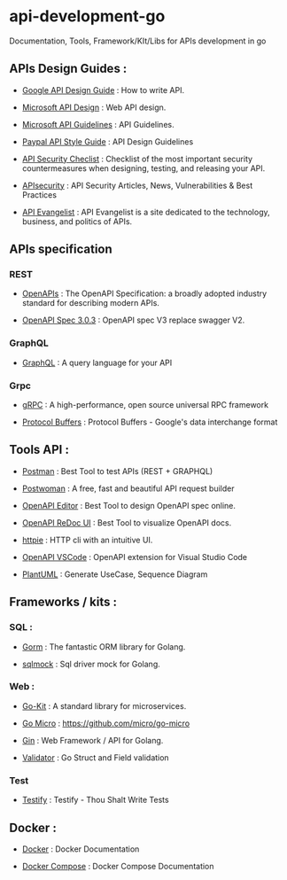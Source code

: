# api-development-go
Documentation, Tools, Framework/KIt/Libs for APIs development in go


## APIs Design Guides :

* [Google API Design Guide](https://cloud.google.com/apis/design) : How to write API.

* [Microsoft API Design](https://docs.microsoft.com/en-us/azure/architecture/best-practices/api-design) : Web API design.

* [Microsoft API Guidelines](https://github.com/microsoft/api-guidelines/blob/vNext/Guidelines.md) :  API Guidelines.

* [Paypal API Style Guide](https://github.com/paypal/api-standards/blob/master/api-style-guide.md) : API Design Guidelines

* [API Security Checlist](https://github.com/shieldfy/API-Security-Checklist) : Checklist of the most important security countermeasures when designing, testing, and releasing your API.

* [APIsecurity](https://apisecurity.io/) : API Security Articles, News, Vulnerabilities & Best Practices

* [API Evangelist](http://apievangelist.com/) : API Evangelist is a site dedicated to the technology, business, and politics of APIs.

## APIs specification

### REST
* [OpenAPIs](https://www.openapis.org/) : The OpenAPI Specification: a broadly adopted industry standard for describing modern APIs.

* [OpenAPI Spec 3.0.3](https://github.com/OAI/OpenAPI-Specification/blob/master/versions/3.0.3.md#infoObject) : OpenAPI spec V3 replace swagger V2.

### GraphQL

* [GraphQL](https://graphql.org/) : A query language for your API

### Grpc

* [gRPC](https://grpc.io/) : A high-performance, open source universal RPC framework

* [Protocol Buffers](https://github.com/protocolbuffers/protobuf) : Protocol Buffers - Google's data interchange format

## Tools API :

* [Postman](https://www.postman.com/) : Best Tool to test APIs (REST + GRAPHQL)

* [Postwoman](https://github.com/liyasthomas/postwoman) : A free, fast and beautiful API request builder

* [OpenAPI Editor](https://editor.swagger.io/) : Best Tool to design OpenAPI spec online.

* [OpenAPI ReDoc UI](https://swagger.io/blog/api-development/redoc-openapi-powered-documentation/) : Best Tool to visualize OpenAPI docs.

* [httpie](https://httpie.org/) : HTTP cli with an intuitive UI.

* [OpenAPI VSCode](https://marketplace.visualstudio.com/items?itemName=42Crunch.vscode-openapi) : OpenAPI extension for Visual Studio Code

* [PlantUML](https://plantuml.com/fr/) : Generate UseCase, Sequence Diagram 


## Frameworks / kits :

### SQL :

* [Gorm](https://gorm.io/) : The fantastic ORM library for Golang.

* [sqlmock](https://github.com/DATA-DOG/go-sqlmock) : Sql driver mock for Golang.

### Web :

* [Go-Kit](https://github.com/go-kit/kit) : A standard library for microservices.

* [Go Micro](https://github.com/micro/go-micro) : https://github.com/micro/go-micro

* [Gin](https://gin-gonic.com/) : Web Framework / API for Golang.

* [Validator](https://github.com/go-playground/validator) : Go Struct and Field validation

### Test

* [Testify](https://github.com/stretchr/testify) : Testify - Thou Shalt Write Tests


## Docker :

* [Docker](https://docs.docker.com/) : Docker Documentation

* [Docker Compose](https://docs.docker.com/compose/) :  Docker Compose Documentation

